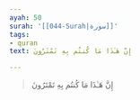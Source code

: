 ```yaml
---
ayah: 50
surah: '[[044-Surah|سورة]]'
tags:
- quran
text: إِنَّ هَـٰذَا مَا كُنتُم بِهِ تَمْتَرُونَ

---
```

> إِنَّ هَـٰذَا مَا كُنتُم بِهِ تَمْتَرُونَ
